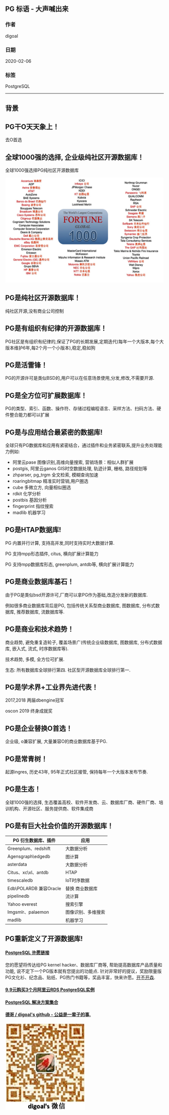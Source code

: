 ## PG 标语 - 大声喊出来  
          
### 作者                                                                          
digoal                                                                                                                   
                            
### 日期                                                                                                                   
2020-02-06                                                                                                               
                                                                                                                   
### 标签                                                                                                                   
PostgreSQL   
                       
----                 
                            
## 背景        
## PG干O天天象上！  
去O首选  
  
## 全球1000强的选择, 企业级纯社区开源数据库！  
全球1000强选择PG纯社区开源数据库  
    
![pic](20200206_02_pic_001.jpg)  
  
## PG是纯社区开源数据库！  
纯社区开源,没有商业公司控制  
  
## PG是有组织有纪律的开源数据库！  
PG社区是有组织有纪律的,保证了PG的长期发展,定期迭代(每年一个大版本,每个大版本维护6年,每2个月一个小版本),稳定,稳如狗  
  
## PG是活雷锋！  
PG的开源许可是类似BSD的,用户可以在任意场景使用,分发,修改,不需要开源.  
  
## PG是全方位可扩展数据库！  
PG的类型、索引、函数、操作符、存储过程编程语言、采样方法、扫码方法、硬件整合能力都可以扩展  
  
## PG是与应用结合最紧密的数据库!  
全球只有PG数据库和应用有紧密结合，通过插件和业务紧密联系,提升业务处理能力例如:  
  
- 阿里云pase 图像识别,高维向量搜索, 营销场景：相似人群扩展  
- postgis, 阿里云ganos GIS时空数据处理, 轨迹计算, 栅格, 路径规划等  
- zhparser, pg_trgm 全文检索, 模糊查询加速   
- roaringbitmap 精准实时营销,用户圈选  
- cube 多微立方, 向量相似圈选  
- rdkit 化学分析  
- postbis 基因分析
- fingerprint 指纹搜索
- madlib 机器学习  
  
## PG是HTAP数据库!  
PG 内置并行计算, 支持高并发,同时支持实时大数据计算.  
  
PG 支持mpp形态插件, citus, 横向扩展计算能力  
  
PG 支持mpp数据库形态, greenplum, antdb等, 横向扩展计算能力  
  
## PG是商业数据库基石！  
由于PG是类似bsd开源许可,厂商可以拿PG作为基础,改造分发新的数据库.   
  
例如很多商业数据库背后是PG, 包括传统关系型商业数据库, 图数据库, 分布式数据库, 推荐数据库, 流数据库等.  
  
## PG是商业和技术趋势！  
商业趋势, 避免重复造轮子, 覆盖场景广(传统企业级数据库, 图数据库, 分布式数据库, 嵌入式, 流式, 时序数据库等).    
  
技术趋势, 多模, 全方位可扩展.    
  
生态: 所有数据库全球排行第四. 社区型开源数据库全球排行第一.   
  
## PG是学术界+工业界先进代表！  
2017,2018 两届dbengine冠军  
  
oscon 2019 终身成就奖  
  
## PG是企业替换O首选！  
企业级, o兼容扩展, 大量兼容O的商业数据库基于PG.  
  
## PG是常青树！  
起源ingres, 历史43年, 95年正式社区接管, 保持每年一个大版本发布节奏.  
  
## PG是生态！  
全球1000强的选择, 生态覆盖高校、软件开发商、云、数据库厂商、硬件厂商、培训机构、开源社区、服务提供商、软件集成商  
  
## PG是有巨大社会价值的开源数据库！  
PG 衍生数据库、插件 | 应用  
---|---  
Greenplum、redshift|大数据分析  
Agensgraph\edgedb|图计算  
asterdata|大数据分析  
Citus、xc\xl、antdb|HTAP  
timescaledb|IoT时序数据  
Edb\POLARDB 兼容Oracle|替换 商业数据库  
pipelinedb|流计算  
Yahoo everest|搜索引擎  
Imgsmlr、palaemon|图像识别、多维搜索  
madlib|机器学习  
  
## PG重新定义了开源数据库!  
      
  
  
  
  
  
  
  
  
  
  
  
  
  
  
  
  
  
  
  
  
  
  
  
  
  
  
  
  
  
  
  
  
  
  
  
  
  
  
  
  
  
  
  
  
  
  
  
  
  
  
  
  
  
  
#### [PostgreSQL 许愿链接](https://github.com/digoal/blog/issues/76 "269ac3d1c492e938c0191101c7238216")
您的愿望将传达给PG kernel hacker、数据库厂商等, 帮助提高数据库产品质量和功能, 说不定下一个PG版本就有您提出的功能点. 针对非常好的提议，奖励限量版PG文化衫、纪念品、贴纸、PG热门书籍等，奖品丰富，快来许愿。[开不开森](https://github.com/digoal/blog/issues/76 "269ac3d1c492e938c0191101c7238216").  
  
  
#### [9.9元购买3个月阿里云RDS PostgreSQL实例](https://www.aliyun.com/database/postgresqlactivity "57258f76c37864c6e6d23383d05714ea")
  
  
#### [PostgreSQL 解决方案集合](https://yq.aliyun.com/topic/118 "40cff096e9ed7122c512b35d8561d9c8")
  
  
#### [德哥 / digoal's github - 公益是一辈子的事.](https://github.com/digoal/blog/blob/master/README.md "22709685feb7cab07d30f30387f0a9ae")
  
  
![digoal's wechat](../pic/digoal_weixin.jpg "f7ad92eeba24523fd47a6e1a0e691b59")
  
